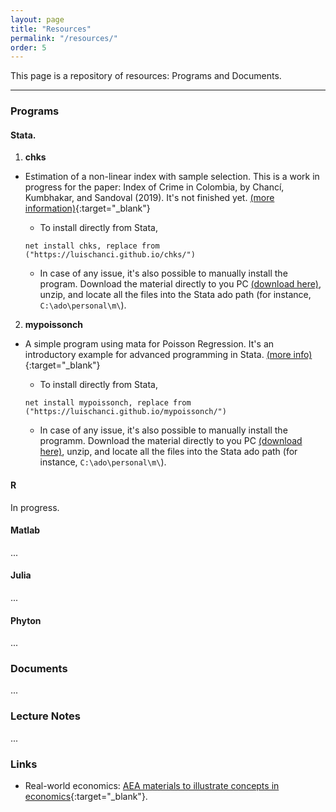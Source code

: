 ```yaml
---
layout: page
title: "Resources"
permalink: "/resources/"
order: 5
---
```


This page is a repository of resources: Programs and Documents.

-----
### Programs

#### Stata.
1. **chks**
  - Estimation of a non-linear index with sample selection. This is a work in progress for the paper: Index of Crime in Colombia, by Chancí, Kumbhakar, and Sandoval (2019). It's not finished yet. [(more information)](https://luischanci.github.io/chks/){:target="_blank"}
    - To install directly from Stata,

    `net install chks, replace from ("https://luischanci.github.io/chks/")`

    - In case of any issue, it's also possible to manually install the program. Download the material directly to you PC <a href="https://github.com/luischanci/chks/zipball/master">(download here)</a>, unzip, and locate all the files into the Stata ado path (for instance, `C:\ado\personal\m\`).


2. **mypoissonch**
  - A simple program using mata for Poisson Regression. It's an introductory example for advanced programming in Stata. [(more info)](https://luischanci.github.io/mypoissonch/){:target="_blank"}
    - To install directly from Stata,

    `net install mypoissonch, replace from ("https://luischanci.github.io/mypoissonch/")`

    - In case of any issue, it's also possible to manually install the programm. Download the material directly to you PC <a href="https://github.com/luischanci/mypoissonch/zipball/master">(download here)</a>, unzip, and locate all the files into the Stata ado path (for instance, `C:\ado\personal\m\`).

#### R
  <!--- (Estoy trabajando en esta parte: crear lin similar a publicaciones... postear contenido de clases) -->
  In progress.

#### Matlab

...

#### Julia

...

#### Phyton

...

### Documents

...

### Lecture Notes

...

### Links

- Real-world economics: [AEA materials to illustrate concepts in economics](https://www.aeaweb.org/resources/teachers/economics-concepts-examples-in-research){:target="_blank"}.


<!--- ver luego:

<div id="resources">
<ul class="ul-resources">
  {% for item in site.resources %}{% if item.software == 'r' %}
    <li>
    {{ item.topic }}
    </li>
  {% endif %}{% endfor %}
</ul>
</div>

-->
